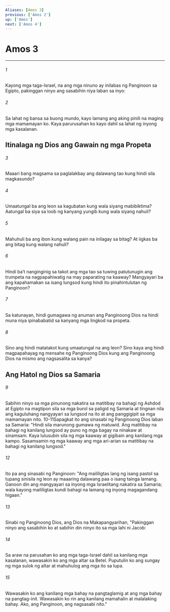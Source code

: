 ```yaml
---
Aliases: [Amos 3]
previous: ['Amos 2']
up: ['Amos']
next: ['Amos 4']
---
```

# Amos 3

***






















###### 1 










Kayong mga taga-Israel, na ang mga ninuno ay inilabas ng Panginoon sa Egipto, pakinggan ninyo ang sasabihin niya laban sa inyo: 





















###### 2 










Sa lahat ng bansa sa buong mundo, kayo lamang ang aking pinili na maging mga mamamayan ko. Kaya parurusahan ko kayo dahil sa lahat ng inyong mga kasalanan.

## Itinalaga ng Dios ang Gawain ng mga Propeta 





















###### 3 










Maaari bang magsama sa paglalakbay ang dalawang tao kung hindi sila magkasundo? 





















###### 4 










Umaatungal ba ang leon sa kagubatan kung wala siyang mabibiktima? Aatungal ba siya sa loob ng kanyang yungib kung wala siyang nahuli? 





















###### 5 










Mahuhuli ba ang ibon kung walang pain na inilagay sa bitag? At iigkas ba ang bitag kung walang nahuli? 





















###### 6 










Hindi baʼt nanginginig sa takot ang mga tao sa tuwing patutunugin ang trumpeta na nagpapahiwatig na may paparating na kaaway? Mangyayari ba ang kapahamakan sa isang lungsod kung hindi ito pinahintulutan ng Panginoon? 





















###### 7 










Sa katunayan, hindi gumagawa ng anuman ang Panginoong Dios na hindi muna niya ipinababatid sa kanyang mga lingkod na propeta. 





















###### 8 










Sino ang hindi matatakot kung umaatungal na ang leon? Sino kaya ang hindi magpapahayag ng mensahe ng Panginoong Dios kung ang Panginoong Dios na mismo ang nagsasalita sa kanya? 

## Ang Hatol ng Dios sa Samaria 





















###### 9 










Sabihin ninyo sa mga pinunong nakatira sa matitibay na bahagi ng Ashdod at Egipto na magtipon sila sa mga burol sa paligid ng Samaria at tingnan nila ang kaguluhang nangyayari sa lungsod na ito at ang panggigipit sa mga mamamayan nito. 10-11Sapagkat ito ang sinasabi ng Panginoong Dios laban sa Samaria: "Hindi sila marunong gumawa ng matuwid. Ang matitibay na bahagi ng kanilang lungsod ay puno ng mga bagay na ninakaw at sinamsam. Kaya lulusubin sila ng mga kaaway at gigibain ang kanilang mga kampo. Sasamsamin ng mga kaaway ang mga ari-arian sa matitibay na bahagi ng kanilang lungsod." 





















###### 12 










Ito pa ang sinasabi ng Panginoon: "Ang maililigtas lang ng isang pastol sa tupang sinisila ng leon ay maaaring dalawang paa o isang tainga lamang. Ganoon din ang mangyayari sa inyong mga Israelitang nakatira sa Samaria; wala kayong maililigtas kundi bahagi na lamang ng inyong magagandang higaan." 





















###### 13 










Sinabi ng Panginoong Dios, ang Dios na Makapangyarihan, "Pakinggan ninyo ang sasabihin ko at sabihin din ninyo ito sa mga lahi ni Jacob: 





















###### 14 










Sa araw na parusahan ko ang mga taga-Israel dahil sa kanilang mga kasalanan, wawasakin ko ang mga altar sa Betel. Puputulin ko ang sungay ng mga sulok ng altar at mahuhulog ang mga ito sa lupa. 





















###### 15 










Wawasakin ko ang kanilang mga bahay na pangtaglamig at ang mga bahay na pangtag-init. Wawasakin ko rin ang kanilang mamahalin at malalaking bahay. Ako, ang Panginoon, ang nagsasabi nito."
